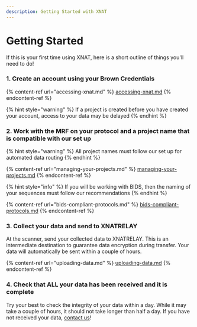 ```yaml
---
description: Getting Started with XNAT
---
```


# Getting Started

If this is your first time using XNAT, here is a short outline of things you'll need to do!



### 1. Create an account using your Brown Credentials

{% content-ref url="accessing-xnat.md" %}
[accessing-xnat.md](accessing-xnat.md)
{% endcontent-ref %}

{% hint style="warning" %}
If a project is created before you have created your account, access to your data may be delayed
{% endhint %}

### 2. Work with the MRF on your protocol and a project name that is compatible with our set up

{% hint style="warning" %}
All project names must follow our set up for automated data routing
{% endhint %}

{% content-ref url="managing-your-projects.md" %}
[managing-your-projects.md](managing-your-projects.md)
{% endcontent-ref %}

{% hint style="info" %}
If you will be working with BIDS, then the naming of your sequences must follow our recommendations
{% endhint %}

{% content-ref url="bids-compliant-protocols.md" %}
[bids-compliant-protocols.md](bids-compliant-protocols.md)
{% endcontent-ref %}

### 3. Collect your data and send to XNATRELAY

At the scanner, send your collected data to XNATRELAY. This is an intermediate destination to guarantee data encryption during transfer. Your data will automatically be sent within a couple of hours.&#x20;

{% content-ref url="uploading-data.md" %}
[uploading-data.md](uploading-data.md)
{% endcontent-ref %}

### 4. Check that ALL your data has been received and it is complete

Try your best to check the integrity of your data within a day. While it may take a couple of hours, it should not take longer than half a day. If you have not received your data, [contact us](../#contact-us)!
